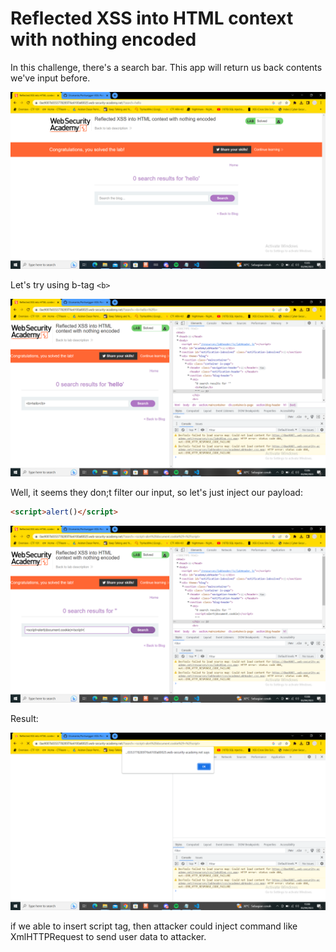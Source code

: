 # Reflected XSS into HTML context with nothing encoded

In this challenge, there's a search bar. This app will return us back contents we've input before.

![result](https://github.com/DJumanto/Portswigger-XSS/blob/main/Reflected%20XSS%20into%20HTML%20context%20with%20nothing%20encoded/Result.png?raw=true)

Let's try using b-tag ``<b>``

![result b-tag](https://github.com/DJumanto/Portswigger-XSS/blob/main/Reflected%20XSS%20into%20HTML%20context%20with%20nothing%20encoded/Result%20b-tag.png?raw=true)

Well, it seems they don;t filter our input, so let's just inject our payload: 
```html
<script>alert()</script>
```
![inject script-tag](https://github.com/DJumanto/Portswigger-XSS/blob/main/Reflected%20XSS%20into%20HTML%20context%20with%20nothing%20encoded/inject%20with%20script-tag.png?raw=true)

Result:

![XSS Result](https://github.com/DJumanto/Portswigger-XSS/blob/main/Reflected%20XSS%20into%20HTML%20context%20with%20nothing%20encoded/xss%20result.png?raw=true)

if we able to insert script tag, then attacker could inject command like XmlHTTPRequest to send user data to attacker.


